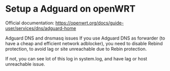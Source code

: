 # Setup a Adguard on openWRT

Official documentation: https://openwrt.org/docs/guide-user/services/dns/adguard-home


Adguard DNS and dnsmasq issues
If you use Adguard DNS as forwarder (to have a cheap and efficient network adblocker), you need to disable Rebind protection, to avoid lag or site unreachable due to Rebin protection.

If not, you can see lot of this log in system.log, and have lag or host unreachable issue.
